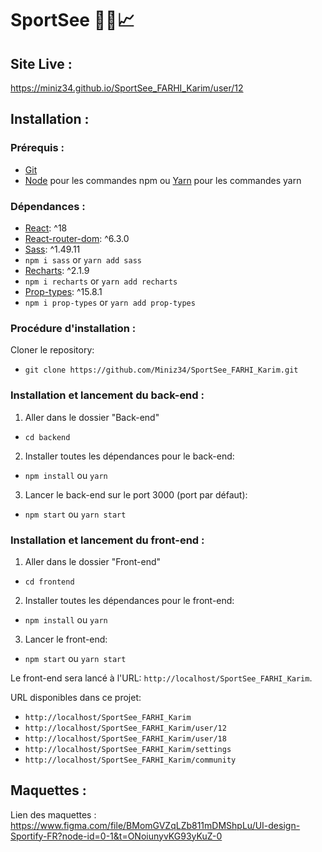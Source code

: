 # SportSee 🏋️‍♀️📈

## Site Live :

https://miniz34.github.io/SportSee_FARHI_Karim/user/12

## Installation :

### Prérequis :

- [Git](https://git-scm.com)
- [Node](https://nodejs.org/en/) pour les commandes npm ou [Yarn](https://yarnpkg.com/) pour les commandes yarn

### Dépendances :

- [React](https://reactjs.org): ^18
- [React-router-dom](https://reactrouter.com/): ^6.3.0
- [Sass](https://sass-lang.com/): ^1.49.11
- `npm i sass` or `yarn add sass`
- [Recharts](https://recharts.org/): ^2.1.9
- `npm i recharts` or `yarn add recharts`
- [Prop-types](https://www.npmjs.com/package/prop-types): ^15.8.1
- `npm i prop-types` or `yarn add prop-types`

### Procédure d'installation :

Cloner le repository:

- `git clone https://github.com/Miniz34/SportSee_FARHI_Karim.git`

### Installation et lancement du back-end :

1. Aller dans le dossier "Back-end"

- `cd backend`

2. Installer toutes les dépendances pour le back-end:

- `npm install` ou `yarn`

3. Lancer le back-end sur le port 3000 (port par défaut):

- `npm start` ou `yarn start`

### Installation et lancement du front-end :

1. Aller dans le dossier "Front-end"

- `cd frontend`

2. Installer toutes les dépendances pour le front-end:

- `npm install` ou `yarn`

3. Lancer le front-end:

- `npm start` ou `yarn start`

Le front-end sera lancé à l'URL:
`http://localhost/SportSee_FARHI_Karim`.

URL disponibles dans ce projet:

- `http://localhost/SportSee_FARHI_Karim`
- `http://localhost/SportSee_FARHI_Karim/user/12`
- `http://localhost/SportSee_FARHI_Karim/user/18`
- `http://localhost/SportSee_FARHI_Karim/settings`
- `http://localhost/SportSee_FARHI_Karim/community`

## Maquettes :

Lien des maquettes : https://www.figma.com/file/BMomGVZqLZb811mDMShpLu/UI-design-Sportify-FR?node-id=0-1&t=ONoiunyvKG93yKuZ-0
